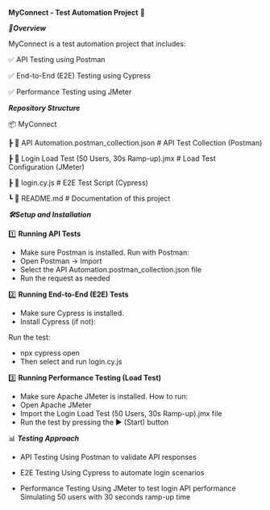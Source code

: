 **MyConnect - Test Automation Project** 🚀

_📌**Overview**_

MyConnect is a test automation project that includes:

✅ API Testing using Postman

✅ End-to-End (E2E) Testing using Cypress

✅ Performance Testing using JMeter


_**Repository Structure**_

📦 MyConnect

┣ 📜 API Automation.postman_collection.json # API Test Collection (Postman)

┣ 📜 Login Load Test (50 Users, 30s Ramp-up).jmx # Load Test Configuration (JMeter)

┣ 📜 login.cy.js # E2E Test Script (Cypress)

┗ 📜 README.md # Documentation of this project

_**🛠Setup and Installation**_

1️⃣ **Running API Tests**

- Make sure Postman is installed.
  Run with Postman:
- Open Postman → Import
- Select the API Automation.postman_collection.json file
- Run the request as needed

2️⃣ **Running End-to-End (E2E) Tests**
- Make sure Cypress is installed.
- Install Cypress (if not):
  
Run the test:
- npx cypress open
- Then select and run login.cy.js

3️⃣ **Running Performance Testing (Load Test)**
- Make sure Apache JMeter is installed.
How to run:
- Open Apache JMeter
- Import the Login Load Test (50 Users, 30s Ramp-up).jmx file
- Run the test by pressing the ▶️ (Start) button

📊 _**Testing Approach**_
- API Testing
Using Postman to validate API responses

- E2E Testing
Using Cypress to automate login scenarios

- Performance Testing
Using JMeter to test login API performance
Simulating 50 users with 30 seconds ramp-up time

